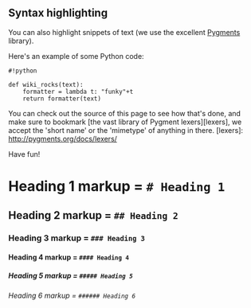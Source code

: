 ## Syntax highlighting


You can also highlight snippets of text (we use the excellent [Pygments][] library).

[Pygments]: http://www.pygments.org/


Here's an example of some Python code:

```
#!python

def wiki_rocks(text):
    formatter = lambda t: "funky"+t
    return formatter(text)
```


You can check out the source of this page to see how that's done, and make sure to bookmark [the vast library of Pygment lexers][lexers], we accept the 'short name' or the 'mimetype' of anything in there.
[lexers]: http://pygments.org/docs/lexers/


Have fun!


# Heading 1 markup =  `# Heading 1`

## Heading 2 markup =  `## Heading 2`

### Heading 3 markup =  `### Heading 3`

#### Heading 4 markup =  `#### Heading 4`

##### Heading 5 markup =  `##### Heading 5`

###### Heading 6 markup =  `###### Heading 6`

